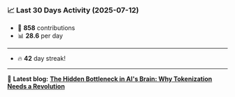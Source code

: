 <!--START_STATS-->
### 📈 Last 30 Days Activity (2025-07-12)  
- 🧮 **858** contributions  
- 📊 **28.6** per day
---
- 🔥 **42** day streak!
---
📝 **Latest blog:** [**The Hidden Bottleneck in AI's Brain: Why Tokenization Needs a Revolution**](https://andriak.com/blog/tokenization-revolution)
<!--END_STATS-->
